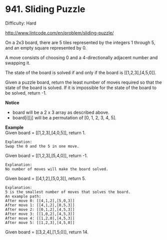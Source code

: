 # 941. Sliding Puzzle

Difficulty: Hard

http://www.lintcode.com/en/problem/sliding-puzzle/

On a 2x3 board, there are 5 tiles represented by the integers 1 through 5, and an empty square represented by 0.

A move consists of choosing 0 and a 4-directionally adjacent number and swapping it.

The state of the board is solved if and only if the board is [[1,2,3],[4,5,0]].

Given a puzzle board, return the least number of moves required so that the state of the board is solved. If it is impossible for the state of the board to be solved, return -1.

**Notice**  
* board will be a 2 x 3 array as described above.
* board[i][j] will be a permutation of [0, 1, 2, 3, 4, 5].

**Example**  
Given board = [[1,2,3],[4,0,5]], return 1.
```
Explanation: 
Swap the 0 and the 5 in one move.
```
Given board = [[1,2,3],[5,4,0]], return -1.
```
Explanation: 
No number of moves will make the board solved.
```
Given board = [[4,1,2],[5,0,3]], return 5.
```
Explanation: 
5 is the smallest number of moves that solves the board.
An example path:
After move 0: [[4,1,2],[5,0,3]]
After move 1: [[4,1,2],[0,5,3]]
After move 2: [[0,1,2],[4,5,3]]
After move 3: [[1,0,2],[4,5,3]]
After move 4: [[1,2,0],[4,5,3]]
After move 5: [[1,2,3],[4,5,0]]
```
Given board = [[3,2,4],[1,5,0]], return 14.
